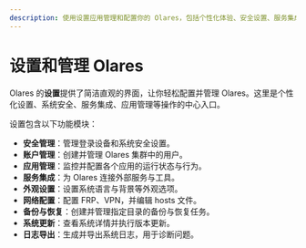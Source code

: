 ```yaml
---
description: 使用设置应用管理和配置你的 Olares，包括个性化体验、安全设置、服务集成等功能。
---
```


# 设置和管理 Olares

Olares 的**设置**提供了简洁直观的界面，让你轻松配置并管理 Olares。这里是个性化设置、系统安全、服务集成、应用管理等操作的中心入口。

设置包含以下功能模块：

- **安全管理**：管理登录设备和系统安全设置。
- **账户管理**：创建并管理 Olares 集群中的用户。
- **应用管理**：监控并配置各个应用的运行状态与行为。
- **服务集成**：为 Olares 连接外部服务与工具。
- **外观设置**：设置系统语言与背景等外观选项。
- **网络配置**：配置 FRP、VPN，并编辑 hosts 文件。
- **备份与恢复**：创建并管理指定目录的备份与恢复任务。
- **系统更新**：查看系统详情并执行版本更新。
- **日志导出**：生成并导出系统日志，用于诊断问题。
